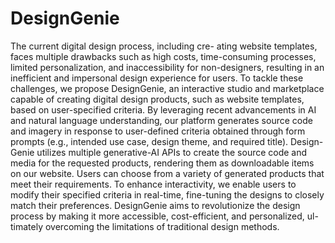 # DesignGenie

The current digital design process, including cre- ating website templates, faces multiple drawbacks such as high costs, time-consuming processes, limited personalization, and inaccessibility for non-designers, resulting in an inefficient and impersonal design experience for users. To tackle these challenges, we propose DesignGenie, an interactive studio and marketplace capable of creating digital design products, such as website templates, based on user-specified criteria. By leveraging recent advancements in AI and natural language understanding, our platform generates source code and imagery in response to user-defined criteria obtained through form prompts (e.g., intended use case, design theme, and required title). Design- Genie utilizes multiple generative-AI APIs to create the source code and media for the requested products, rendering them as downloadable items on our website. Users can choose from a variety of generated products that meet their requirements. To enhance interactivity, we enable users to modify their specified criteria in real-time, fine-tuning the designs to closely match their preferences. DesignGenie aims to revolutionize the design process by making it more accessible, cost-efficient, and personalized, ul- timately overcoming the limitations of traditional design methods.

